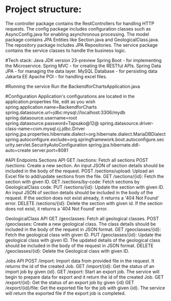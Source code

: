 # Project structure:
The controller package contains the RestControllers for handling HTTP requests.
The config package includes configuration classes such as AsyncConfig.java for enabling asynchronous processing.
The model package contains JPA Entities like Section.java and GeologicalClass.java.
The repository package includes JPA Repositories.
The service package contains the service classes to handle the business logic.

#Tech stack:
Java JDK version 23-preview
Spring Boot - for implementing the Microservice.
Spring MVC - for creating the RESTful APIs.
Spring Data JPA - for managing the data layer.
MySQL Database - for persisting data
Jakarta EE
Apache POI - for handling excel files.

#Running the service
Run the BackendforChartsApplication.java

#Configuration
Application's configurations are located in the application.properties file, edit as you wish
spring.application.name=BackendforCharts
spring.datasource.url=jdbc:mysql://localhost:3306/mydb
spring.datasource.username=root
spring.datasource.password=Tapsako@12@
spring.datasource.driver-class-name=com.mysql.cj.jdbc.Driver
spring.jpa.properties.hibernate.dialect=org.hibernate.dialect.MariaDBDialect
spring.autoconfigure.exclude=org.springframework.boot.autoconfigure.security.servlet.SecurityAutoConfiguration
spring.jpa.hibernate.ddl-auto=create
server.port=8081

#API Endpoints
Sections API
GET /sections: Fetch all sections
POST /sections: Create a new section. An input JSON of section details should be included in the body of the request.
POST /sections/upload: Upload an Excel file to add/update sections from the file.
GET /sections/{id}: Fetch the section with given ID.
GET /sections/by-code: Fetch sections by GeologicalClass code.
PUT /sections/{id}: Update the section with given ID. An input JSON of section details should be included in the body of the request. If the section does not exist already, it returns a '404 Not Found' error.
DELETE /sections/{id}: Delete the section with given id. If the section does not exist, it returns a '404 Not Found' error.

GeologicalClass API
GET /geoclasses: Fetch all geological classes.
POST /geoclasses: Create a new geological class. The class details should be included in the body of the request in JSON format.
GET /geoclasses/{id}: Fetch the geological class with given ID.
PUT /geoclasses/{id}: Update the geological class with given ID. The updated details of the geological class should be included in the body of the request in JSON format.
DELETE /geoclasses/{id}: Delete the Geological class with given ID.

Jobs API
POST /import: Import data from provided file in the request. It returns the id of the created Job.
GET /import/{id}: Get the status of an import job by given {id}.
GET /export: Start an export job. The service will begin to prepare data for export and it return the id of the created Job.
GET /export/{id}: Get the status of an export job by given {id}
GET /export/{id}/file: Get the exported file for the job with given {id}. The service will return the exported file if the export job is completed.
